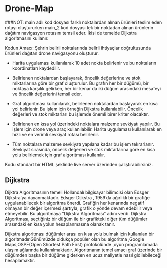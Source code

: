 # Drone-Map

###NOT: main adlı kod dosyası farklı noktalardan alınan ürünleri teslim eden rotayı oluştururken main_2 kod dosyası tek bir noktadan alınan ürünlerin dağıtım navigasyon rotasını temsil eder. İkisi de temelde Dijkstra algoritmasını kullanır.

Kodun Amacı: Şehrin belirli noktalarında belirli ihtiyaçlar doğrultusunda ürünleri dağıtan drone navigasyonu oluşturur.

- Harita uygulaması kullanılarak 10 adet nokta belirlenir ve bu noktaların koordinatları kaydedilir.

- Belirlenen noktalardan başlayarak, öncelik değerlerine ve stok miktarlarına göre bir graf oluşturulur. Bu grafın her bir düğümü, bir noktaya karşılık gelirken, her bir kenar da iki düğüm arasındaki mesafeyi ve öncelik değerlerini temsil eder.

- Graf algoritması kullanılarak, belirlenen noktalardan başlayarak en kısa yol belirlenir. Bu işlem için örneğin Dijkstra kullanılabilir. Öncelik değerleri ve stok miktarları bu işlemde önemli birer kriter olacaktır.

- Belirlenen en kısa yol üzerindeki noktalara malzeme sevkiyatı yapılır. Bu işlem için drone veya araç kullanılabilir. Harita uygulaması kullanılarak en hızlı ve en verimli sevkiyat rotası belirlenir.

- Tüm noktalara malzeme sevkiyatı yapılana kadar bu işlem tekrarlanır. Sevkiyat sırasında, öncelik değerleri ve stok miktarlarına göre en kısa yolu belirlemek için graf algoritması kullanılır.

Kodu standart bir HTML şeklinde live server üzerinden çalıştırabilirsiniz.


## Dijkstra

Dijktra Algoritmasının temeli Hollandalı bilgisayar bilimcisi olan Edsger Dijkstra’ya dayanmaktadır.  Edsger Dijkstra , 1959’da ağırlıklı bir grafiğe uygulanabilecek bir algoritma önerdi. Grafiğin her kenarında negatif olmayan bir değer içermesi şartıyla, grafik o yönde devam edebilir veya etmeyebilir. Bu algoritmaya “Dijkstra Algoritması” adını verdi. Dijkstra Algoritması, seçtiğiniz bir düğüm ile bir grafikteki diğer tüm düğümler arasındaki en kısa yolun hesaplanmasına olanak tanır.

Dijkstra  algoritması düğümler arası en kısa yolu bulmak için kullanılan bir algoritmadır.Günümüzde oldukça popüler olan bu algoritma ,Google Maps,OSPF(Open Shortest Path First) protokolünde ,oyun programlamada ulaşım ağlarında kullanılmaktadır.
Algoritmanın temel amacı graf üzerinde bir düğümden başka bir düğüme giderken en ucuz maliyetle nasıl gidilebileceği hesaplamaktır.

